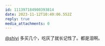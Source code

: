 ```yaml
---
id: 111397184900393814
date: 2023-11-12T10:49:06.552Z
reply: true
media_attachments: 0
---
```


[@shiyi](https://bb.010206.xyz/@shiyi) 多买几个，吃灰了就长记性了。都是泪啊。

